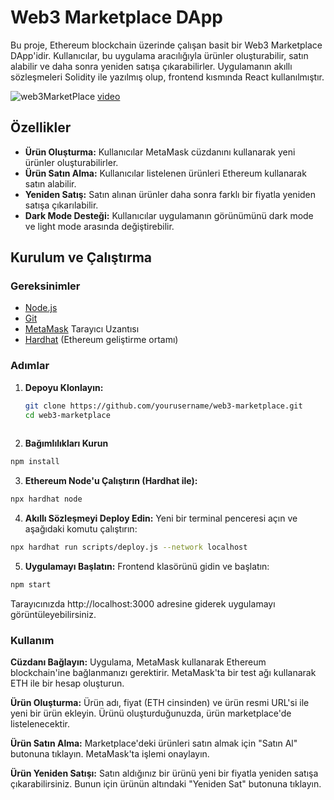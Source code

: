 # Web3 Marketplace DApp

Bu proje, Ethereum blockchain üzerinde çalışan basit bir Web3 Marketplace DApp'idir. Kullanıcılar, bu uygulama aracılığıyla ürünler oluşturabilir, satın alabilir ve daha sonra yeniden satışa çıkarabilirler. Uygulamanın akıllı sözleşmeleri Solidity ile yazılmış olup, frontend kısmında React kullanılmıştır.

![web3MarketPlace](https://github.com/user-attachments/assets/9f16713a-4f47-4bee-97b3-580e4fa5d65d)
[video](https://www.linkedin.com/posts/kivanccoban_blockchain-web3-ethereum-activity-7231584976792653826-DTSG?utm_source=share&utm_medium=member_desktop)
## Özellikler

- **Ürün Oluşturma:** Kullanıcılar MetaMask cüzdanını kullanarak yeni ürünler oluşturabilirler.
- **Ürün Satın Alma:** Kullanıcılar listelenen ürünleri Ethereum kullanarak satın alabilir.
- **Yeniden Satış:** Satın alınan ürünler daha sonra farklı bir fiyatla yeniden satışa çıkarılabilir.
- **Dark Mode Desteği:** Kullanıcılar uygulamanın görünümünü dark mode ve light mode arasında değiştirebilir.

## Kurulum ve Çalıştırma

### Gereksinimler

- [Node.js](https://nodejs.org/)
- [Git](https://git-scm.com/)
- [MetaMask](https://metamask.io/) Tarayıcı Uzantısı
- [Hardhat](https://hardhat.org/) (Ethereum geliştirme ortamı)

### Adımlar

1. **Depoyu Klonlayın:**
   ```bash
   git clone https://github.com/yourusername/web3-marketplace.git
   cd web3-marketplace
  
2. **Bağımlılıkları Kurun**
  ```bash
  npm install
  ```
3. **Ethereum Node'u Çalıştırın (Hardhat ile):**
  ```bash
  npx hardhat node
  ```   
4. **Akıllı Sözleşmeyi Deploy Edin:**
  Yeni bir terminal penceresi açın ve aşağıdaki komutu çalıştırın:
  ```bash
  npx hardhat run scripts/deploy.js --network localhost
  ```
5. **Uygulamayı Başlatın:**
  Frontend klasörünü gidin ve başlatın:
  ```bash
  npm start
  ```
  Tarayıcınızda http://localhost:3000 adresine giderek uygulamayı görüntüleyebilirsiniz.

###  Kullanım
**Cüzdanı Bağlayın:**
Uygulama, MetaMask kullanarak Ethereum blockchain'ine bağlanmanızı gerektirir. MetaMask'ta bir test ağı kullanarak ETH ile bir hesap oluşturun.

**Ürün Oluşturma:**
Ürün adı, fiyat (ETH cinsinden) ve ürün resmi URL'si ile yeni bir ürün ekleyin. Ürünü oluşturduğunuzda, ürün marketplace'de listelenecektir.

**Ürün Satın Alma:**
Marketplace'deki ürünleri satın almak için "Satın Al" butonuna tıklayın. MetaMask'ta işlemi onaylayın.

**Ürün Yeniden Satışı:**
Satın aldığınız bir ürünü yeni bir fiyatla yeniden satışa çıkarabilirsiniz. Bunun için ürünün altındaki "Yeniden Sat" butonuna tıklayın.
